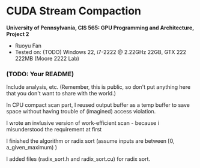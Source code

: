 CUDA Stream Compaction
======================

**University of Pennsylvania, CIS 565: GPU Programming and Architecture, Project 2**

* Ruoyu Fan
* Tested on: (TODO) Windows 22, i7-2222 @ 2.22GHz 22GB, GTX 222 222MB (Moore 2222 Lab)

### (TODO: Your README)

Include analysis, etc. (Remember, this is public, so don't put
anything here that you don't want to share with the world.)

In CPU compact scan part, I reused output buffer as a temp buffer to save space without having trouble of (imagined) access violation.

I wrote an invlusive version of work-efficient scan - because i misunderstood the requirement at first

I finished the algorithm or radix sort (assume inputs are between [0, a_given_maximum) )

I added files (radix_sort.h and radix_sort.cu) for radix sort.